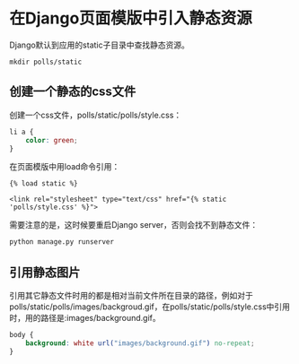 # 在Django页面模版中引入静态资源

Django默认到应用的static子目录中查找静态资源。

	mkdir polls/static

## 创建一个静态的css文件

创建一个css文件，polls/static/polls/style.css：

```css
li a {
    color: green;
}
```

在页面模版中用load命令引用：

```django
{% load static %}

<link rel="stylesheet" type="text/css" href="{% static 'polls/style.css' %}">
```

需要注意的是，这时候要重启Django server，否则会找不到静态文件：

```sh
python manage.py runserver
```

## 引用静态图片

引用其它静态文件时用的都是相对当前文件所在目录的路径，例如对于polls/static/polls/images/backgroud.gif，在polls/static/polls/style.css中引用时，用的路径是:images/background.gif。

```css
body {
    background: white url("images/background.gif") no-repeat;
}
```
